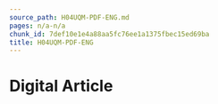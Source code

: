 ```yaml
---
source_path: H04UQM-PDF-ENG.md
pages: n/a-n/a
chunk_id: 7def10e1e4a88aa5fc76ee1a1375fbec15ed69ba
title: H04UQM-PDF-ENG
---
```

# Digital Article
